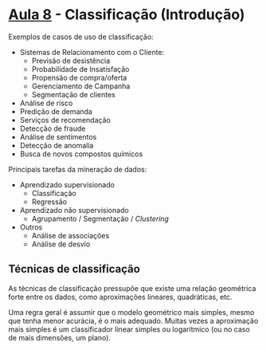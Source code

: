 # [Aula 8](https://youtu.be/JgRQZ9mUW0o) - Classificação (Introdução)

Exemplos de casos de uso de classificação:

- Sistemas de Relacionamento com o Cliente:
  - Previsão de desistência
  - Probabilidade de Insatisfação
  - Propensão de compra/oferta
  - Gerenciamento de Campanha
  - Segmentação de clientes
- Análise de risco
- Predição de demanda
- Serviços de recomendação
- Detecção de fraude
- Análise de sentimentos
- Detecção de anomalia
- Busca de novos compostos químicos

Principais tarefas da mineração de dados:

- Aprendizado supervisionado
  - Classificação
  - Regressão
- Aprendizado não supervisionado
  - Agrupamento / Segmentação / *Clustering*
- Outros
  - Análise de associações
  - Análise de desvio

## Técnicas de classificação

As técnicas de classificação pressupõe que existe uma relação geométrica forte entre os dados, como aproximações lineares, quadráticas, etc.

Uma regra geral é assumir que o modelo geométrico mais simples, mesmo que tenha menor acurácia, é o mais adequado. Muitas vezes a aproximação mais simples é um classificador linear simples ou logarítmico (ou no caso de mais dimensões, um plano).
